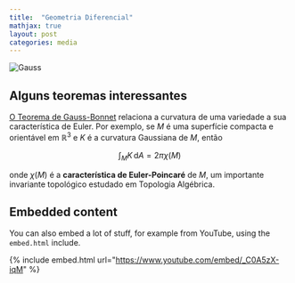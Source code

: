 ```yaml
---
title:  "Geometria Diferencial"
mathjax: true
layout: post
categories: media
---
```


![Gauss](https://github.com/SubGui/subgui.github.io/blob/bee3a5ccac340584340d2ef9f81f60b4a3f81ad8/gaub.jpg)

## Alguns teoremas interessantes

[O Teorema de Gauss-Bonnet](https://en.wikipedia.org/wiki/Gauss-Bonnet_theorem) relaciona a curvatura de uma variedade a sua característica de Euler. Por exemplo, se $M$ é uma superfície compacta e orientável em $\mathbb{R}^3$ e $K$ é a curvatura Gaussiana de $M$, então

$$ \int_M K\,\mathrm{d}A = 2\pi\chi(M) $$

onde $\chi(M)$ é a **característica de Euler-Poincaré** de $M$, um importante invariante topológico estudado em Topologia Algébrica.

## Embedded content

You can also embed a lot of stuff, for example from YouTube, using the `embed.html` include.

{% include embed.html url="https://www.youtube.com/embed/_C0A5zX-iqM" %}
